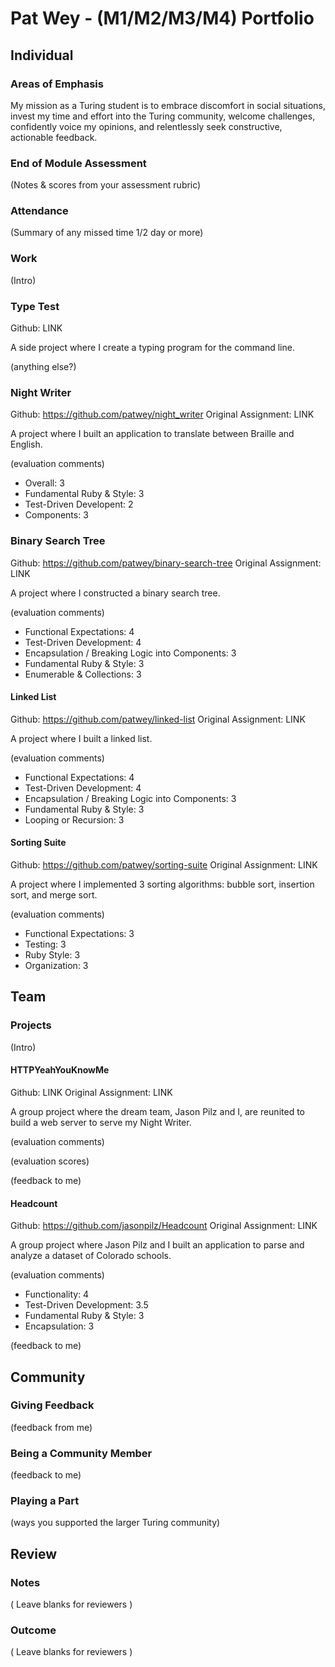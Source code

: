 # Pat Wey - (M1/M2/M3/M4) Portfolio

## Individual

### Areas of Emphasis

My mission as a Turing student is to embrace discomfort in social situations, invest my time and effort into the Turing community, welcome challenges, confidently voice my opinions, and relentlessly seek constructive, actionable feedback.

### End of Module Assessment

(Notes & scores from your assessment rubric)

### Attendance

(Summary of any missed time 1/2 day or more)

### Work

(Intro)

### Type Test
  Github: LINK

  A side project where I create a typing program for the command line.

  (anything else?)

### Night Writer
  Github: https://github.com/patwey/night_writer
  Original Assignment: LINK

  A project where I built an application to translate between Braille and English.

  (evaluation comments)

  - Overall: 3
  - Fundamental Ruby & Style: 3
  - Test-Driven Developent: 2
  - Components: 3

### Binary Search Tree
  Github: https://github.com/patwey/binary-search-tree
  Original Assignment: LINK

  A project where I constructed a binary search tree.

  (evaluation comments)

  - Functional Expectations: 4
  - Test-Driven Development: 4
  - Encapsulation / Breaking Logic into Components: 3
  - Fundamental Ruby & Style: 3
  - Enumerable & Collections: 3


#### Linked List
  Github: https://github.com/patwey/linked-list
  Original Assignment: LINK

  A project where I built a linked list.

  (evaluation comments)

  - Functional Expectations: 4
  - Test-Driven Development: 4
  - Encapsulation / Breaking Logic into Components: 3
  - Fundamental Ruby & Style: 3
  - Looping or Recursion: 3


#### Sorting Suite
  Github: https://github.com/patwey/sorting-suite
  Original Assignment: LINK

  A project where I implemented 3 sorting algorithms: bubble sort, insertion sort, and merge sort.

  (evaluation comments)

  - Functional Expectations: 3
  - Testing: 3
  - Ruby Style: 3
  - Organization: 3

## Team

### Projects

(Intro)

#### HTTPYeahYouKnowMe
  Github: LINK
  Original Assignment: LINK

  A group project where the dream team, Jason Pilz and I, are reunited to build a web server to serve my Night Writer.

  (evaluation comments)

  (evaluation scores)

  (feedback to me)

#### Headcount
  Github: https://github.com/jasonpilz/Headcount
  Original Assignment: LINK

  A group project where Jason Pilz and I built an application to parse and analyze a dataset of Colorado schools.

  (evaluation comments)

  - Functionality: 4
  - Test-Driven Development: 3.5
  - Fundamental Ruby & Style: 3
  - Encapsulation: 3

  (feedback to me)

## Community

### Giving Feedback

(feedback from me)

### Being a Community Member

(feedback to me)

### Playing a Part

(ways you supported the larger Turing community)

## Review

### Notes

( Leave blanks for reviewers )

### Outcome

( Leave blanks for reviewers )
